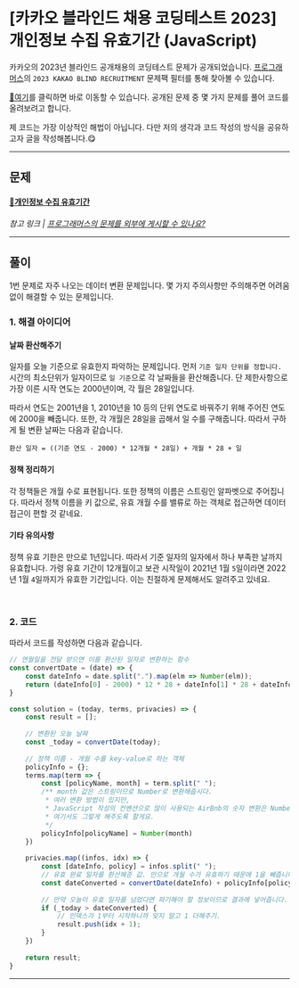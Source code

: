 # [카카오 블라인드 채용 코딩테스트 2023] 개인정보 수집 유효기간 (JavaScript)


카카오의 2023년 블라인드 공개채용의 코딩테스트 문제가 공개되었습니다. [프로그래머스](https://school.programmers.co.kr/)의 `2023 KAKAO BLIND RECRUITMENT` 문제팩 필터를 통해 찾아볼 수 있습니다.

[🚀여기](https://school.programmers.co.kr/learn/challenges?order=recent&page=1&partIds=37527)를 클릭하면 바로 이동할 수 있습니다. 공개된 문제 중 몇 가지 문제를 풀어 코드를 올려보려고 합니다. 

제 코드는 가장 이상적인 해법이 아닙니다. 다만 저의 생각과 코드 작성의 방식을 공유하고자 글을 작성해봅니다.😋

---

## 문제

#### [🚀개인정보 수집 유효기간 ](https://school.programmers.co.kr/learn/courses/30/lessons/150370)

*참고 링크 | [프로그래머스의 문제를 외부에 게시할 수 있나요?](https://programmers.zendesk.com/hc/ko/articles/360034546572-%ED%94%84%EB%A1%9C%EA%B7%B8%EB%9E%98%EB%A8%B8%EC%8A%A4%EC%9D%98-%EB%AC%B8%EC%A0%9C%EB%A5%BC-%EC%99%B8%EB%B6%80%EC%97%90-%EA%B2%8C%EC%8B%9C%ED%95%A0-%EC%88%98-%EC%9E%88%EB%82%98%EC%9A%94-)*

---

## 풀이

1번 문제로 자주 나오는 데이터 변환 문제입니다. 몇 가지 주의사항만 주의해주면 어려움 없이 해결할 수 있는 문제입니다.

### 1. 해결 아이디어

#### 날짜 환산해주기

일자를 오늘 기준으로 유효한지 파악하는 문제입니다. 먼저 `기준 일자 단위를 정합니다.` 시간의 최소단위가 일자이므로 `일 기준`으로 각 날짜들을 환산해줍니다. 단 제한사항으로 가장 이른 시작 연도는 2000년이며, 각 월은 28일입니다. 

따라서 연도는 2001년을 1, 2010년을 10 등의 단위 연도로 바꿔주기 위해 주어진 연도에 2000을 빼줍니다. 또한, 각 개월은 28일을 곱해서 일 수를 구해줍니다. 따라서 구하게 될 변환 날짜는 다음과 같습니다.

`환산 일자 = ((기준 연도 - 2000) * 12개월 * 28일) + 개월 * 28 + 일`

#### 정책 정리하기

각 정책들은 개월 수로 표현됩니다. 또한 정책의 이름은 스트링인 알파벳으로 주어집니다. 따라서 정책 이름을 키 값으로, 유효 개월 수를 밸류로 하는 객체로 접근하면 데이터 접근이 편할 것 같네요.

#### 기타 유의사항

정책 유효 기한은 만으로 1년입니다. 따라서 기준 일자의 일자에서 하나 부족한 날까지 유효합니다. 가령 유효 기간이 12개월이고 보관 시작일이 2021년 1월 `5`일이라면 2022년 1월 `4`일까지가 유효한 기간입니다. 이는 친절하게 문제해서도 알려주고 있네요.

<br>

### 2. 코드

따라서 코드를 작성하면 다음과 같습니다.

```javascript
// 연월일을 전달 받으면 이를 환산된 일자로 변환하는 함수
const convertDate = (date) => {
    const dateInfo = date.split(".").map(elm => Number(elm));
    return (dateInfo[0] - 2000) * 12 * 28 + dateInfo[1] * 28 + dateInfo[2];
}

const solution = (today, terms, privacies) => {
    const result = [];
    
  	// 변환된 오늘 날짜
    const _today = convertDate(today);
    
  	// 정책 이름 - 개월 수를 key-value로 하는 객체
    policyInfo = {};
    terms.map(term => {
        const [policyName, month] = term.split(" ");
      	/** month 값은 스트링이므로 Number로 변환해줍시다.
      	 * 여러 변환 방법이 있지만, 
      	 * JavaScript 작성의 컨벤션으로 많이 사용되는 AirBnb의 숫자 변환은 Number()를 사용해주는 것입니다. 
      	 * 여기서도 그렇게 해주도록 할게요. 
      	 */
        policyInfo[policyName] = Number(month)
    })
    
    privacies.map((infos, idx) => {
        const [dateInfo, policy] = infos.split(" ");
      	// 유효 완료 일자를 환산해준 값. 만으로 개월 수가 유효하기 때문에 1을 빼줍니다.
        const dateConverted = convertDate(dateInfo) + policyInfo[policy] * 28 - 1;
        
      	// 만약 오늘이 유효 일자를 넘었다면 파기해야 할 정보이므로 결과에 넣어줍니다.
        if (_today > dateConverted) {
          	// 인덱스가 1부터 시작하니까 잊지 말고 1 더해주기.
            result.push(idx + 1);
        }
    })
    
    return result;
}
```

---

<br>
